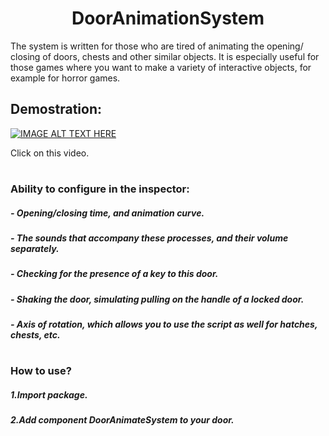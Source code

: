 <h1 align="center">DoorAnimationSystem</a> </h1>



The system is written for those who are tired of animating the opening/ closing of doors, chests and other similar objects.
  It is especially useful for those games where you want to make a variety of interactive objects, for example for horror games.
  
## Demostration:
[![IMAGE ALT TEXT HERE](https://img.youtube.com/vi/MIbNPueOwEM/0.jpg)](https://www.youtube.com/watch?v=MIbNPueOwEM)

Click on this video.
#

### Ability to configure in the inspector:
 ##### - Opening/closing time, and animation curve.
 ##### - The sounds that accompany these processes, and their volume separately.
 ##### - Checking for the presence of a key to this door.
 ##### - Shaking the door, simulating pulling on the handle of a locked door.
 ##### - Axis of rotation, which allows you to use the script as well for hatches, chests, etc.

#


### How to use?
##### 1.Import package.
##### 2.Add component DoorAnimateSystem to your door.

